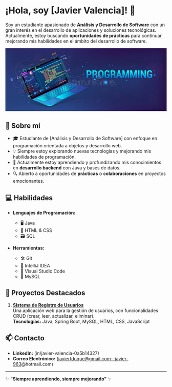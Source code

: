 # ¡Hola, soy [Javier Valencia]! 👋

Soy un estudiante apasionado de **Análisis y Desarrollo de Software** con un gran interés en el desarrollo de aplicaciones y soluciones tecnológicas. Actualmente, estoy buscando **oportunidades de prácticas** para continuar mejorando mis habilidades en el ámbito del desarrollo de software.

![Desarrollo de Software](desarrollo-de-software-banner-sitio-web-programación-y-aplicación-portátil-con-código-e-interfaz-ui-ux-concepto-codificación-220115862[1].jpg)

## 🚀 Sobre mí


- 🎓 Estudiante de [Análisis y Desarrollo de Software] con enfoque en programación orientada a objetos y desarrollo web.
- 💡 Siempre estoy explorando nuevas tecnologías y mejorando mis habilidades de programación.
- 🌱 Actualmente estoy aprendiendo y profundizando mis conocimientos en **desarrollo backend** con Java y bases de datos.
- 🔍 Abierto a oportunidades de **prácticas** o **colaboraciones** en proyectos emocionantes.

## 💻 Habilidades

- **Lenguajes de Programación:**
  - 🖥️ Java
  - 🎨 HTML & CSS
  - 🗃️ SQL

- **Herramientas:**
  - 🛠️ Git
  - 🧠 IntelliJ IDEA
  - 🔧 Visual Studio Code
  - 💾 MySQL

## 🌟 Proyectos Destacados

1. **[Sistema de Registro de Usuarios](https://github.com/tuusuario/sistema-registro)**  
   Una aplicación web para la gestión de usuarios, con funcionalidades CRUD (crear, leer, actualizar, eliminar).  
   **Tecnologías:** Java, Spring Boot, MySQL, HTML, CSS, JavaScript

## 📫 Contacto

- **LinkedIn:** (in/javier-valencia-0a5b14327)
- **Correo Electrónico:** (javiertduque@gmail.com--javier-963@hotmail.com)

---

✨ **"Siempre aprendiendo, siempre mejorando"** ✨
